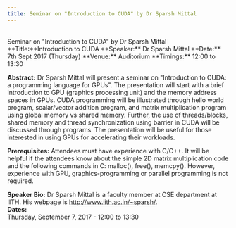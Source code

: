 ```yaml
---
title: Seminar on "Introduction to CUDA" by Dr Sparsh Mittal
---
```

<br>
Seminar on "Introduction to CUDA" by Dr Sparsh Mittal
**Title:**Introduction to CUDA
**Speaker:** Dr Sparsh Mittal
**Date:** 7th Sept 2017 (Thursday)
**Venue:** Auditorium
**Timings:** 12:00 to 13:30
 
**Abstract:** Dr Sparsh Mittal will present a seminar on "Introduction to CUDA: a programming language for GPUs". The presentation will start with a brief introduction to GPU (graphics processing unit) and the memory address spaces in GPUs. CUDA programming will be illustrated through hello world program, scalar/vector addition program, and matrix multiplication program using global memory vs shared memory. Further, the use of threads/blocks, shared memory and thread synchronization using barrier in CUDA will be discussed through programs. 
The presentation will be useful for those interested in using GPUs for accelerating their workloads. 
 
**Prerequisites:** Attendees must have experience with C/C++. It will be helpful if the attendees know about the simple 2D matrix multiplication code and the following commands in C: malloc(), free(), memcpy(). However, experience with GPU, graphics-programming or parallel programming is not required. 
 
**Speaker Bio:** Dr Sparsh Mittal is a faculty member at CSE department at IITH. His webpage is http://www.iith.ac.in/~sparsh/.  
**Dates:**  
Thursday, September 7, 2017 - 12:00 to 13:30